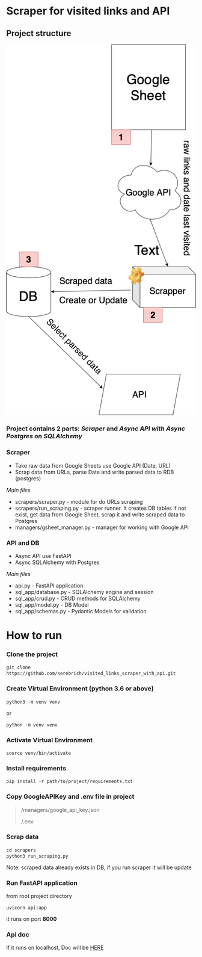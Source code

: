 # Scraper for visited links and API

## Project structure
![Screenshot](project_struct.png)


### Project contains 2 parts: *Scraper* and *Async API with Async Postgres on SQLAlchemy*


### Scraper

- Take raw data from Google Sheets use Google API (Date, URL)
- Scrap data from URLs, parse Date and write parsed data to RDB (postgres)

*Main files*
- scrapers/scraper.py - module for do URLs scraping
- scrapers/run_scraping.py - scraper runner. It creates DB tables if not exist, get data from Google Sheet, scrap it and write scraped data to Postgres
- managers/gsheet_manager.py - manager for working with Google API

### API and DB
- Async API use FastAPI
- Async SQLAlchemy with Postgres

*Main files*
- api.py - FastAPI application 
- sql_app/database.py - SQLAlchemy engine and session
- sql_app/crud.py - CRUD methods for SQLAlchemy
- sql_app/model.py - DB Model
- sql_app/schemas.py - Pydantic Models for validation


# How to run

### Clone the project
```
git clone https://github.com/serebrich/visited_links_scraper_with_api.git
```

### Create Virtual Environment (python 3.6 or above)
```
python3 -m venv venv
```
or
```
python -m venv venv
```
### Activate Virtual Environment
```
source venv/bin/activate
```

### Install requirements
```
pip install -r path/to/project/requirements.txt
```

### Copy GoogleAPIKey and .env file in project
> /managers/google_api_key.json
> 
> /.env

### Scrap data 
```
cd scrapers
python3 run_scraping.py
```
Note: scraped data already exists in DB, if you run scraper it will be update

### Run FastAPI application
from root project directory
```
uvicorn api:app
```
it runs on port **8000**

### Api doc
If it runs on localhost, Doc will be [HERE](http://127.0.0.1:8000/docs)

